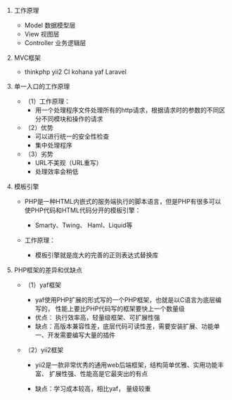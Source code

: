 
1. 工作原理
    * Model 数据模型层
    * View  视图层
    * Controller 业务逻辑层

2. MVC框架
    * thinkphp yii2 CI kohana yaf Laravel

3. 单一入口的工作原理
    * （1）工作原理：
        * 用一个处理程序文件处理所有的http请求，根据请求时的参数的不同区分不同模块和操作的请求
    * （2）优势
        * 可以进行统一的安全性检查
        * 集中处理程序
    * （3）劣势
        * URL不美观（URL重写）
        * 处理效率会稍低

4. 模板引擎
    * PHP是一种HTML内嵌式的服务端执行的脚本语言，但是PHP有很多可以使PHP代码和HTML代码分开的模板引擎：
        * Smarty、Twing、 Haml、Liquid等

    * 工作原理：
        * 模板引擎就是庞大的完善的正则表达式替换库

5. PHP框架的差异和优缺点
    * （1）yaf框架
        * yaf使用PHP扩展的形式写的一个PHP框架，也就是以C语言为底层编写的，
        性能上要比PHP代码写的框架要快上一个数量级
        * 优点：
            执行效率高，轻量级框架、可扩展性强
        * 缺点：高版本兼容性差，底层代码可读性差，需要安装扩展、功能单一、开发需要编写大量的插件

    * （2）yii2框架
        * yii2是一款非常优秀的通用web后端框架，结构简单优雅、实用功能丰富、
        扩展性强、性能高是它最突出的有点

        * 缺点：学习成本较高，相比yaf， 量级较重









